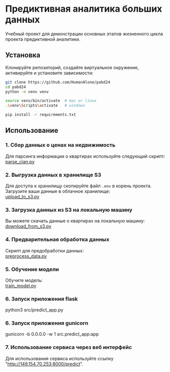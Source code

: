 # Предиктивная аналитика больших данных

Учебный проект для демонстрации основных этапов жизненного цикла проекта предиктивной аналитики.  

## Установка 

Клонируйте репозиторий, создайте виртуальное окружение, активируйте и установите зависимости:  

```sh
git clone https://github.com/HumanAlone/pabd24
cd pabd24
python -m venv venv

source venv/bin/activate  # mac or linux
.\venv\Scripts\activate   # windows

pip install -r requirements.txt
```

## Использование

### 1. Сбор данных о ценах на недвижимость 
Для парсинга информации о квартирах используйте следующий скрипт:  
[parse_cian.py](src/parse_cian.py)

### 2. Выгрузка данных в хранилище S3 
Для доступа к хранилищу скопируйте файл `.env` в корень проекта.  
Загрузите ваши данные в облачное хранилище:  
[upload_to_s3.py](upload_to_s3.py)

### 3. Загрузка данных из S3 на локальную машину  
Вы можете скачать данные о квартирах на локальную машину:  
[download_from_s3.py](download_from_s3.py)

### 4. Предварительная обработка данных
Скрипт для предобработки данных:  
[preprocess_data.py](preprocess_data.py)

### 5. Обучение модели 
Обучите модель:  
[train_model.py](train_model.py)

### 6. Запуск приложения flask 
python3 src/predict_app.py

### 6. Запуск приложения gunicorn 
gunicorn -b 0.0.0.0 -w 1 src.predict_app:app

### 7. Использование сервиса через веб интерфейс 
Для использования сервиса используйте ссылку "http://149.154.70.253:8000/predict".
